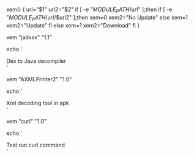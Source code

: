 xem() {
url="$1"
url2="$2"
if [ -e "$MODULE_PATH/$url" ];then
if [ -e "$MODULE_PATH/$url/$url2" ];then
xem=0
xem2="No Update"
else
xem=1
xem2="Update"
fi
else
xem=1
xem2="Download"
fi
}



xem "jadxxx" "1.1"

echo '<group>
<action warning="You want to install the module ?" auto-off="true" reload="true" visible="echo '$xem'">
<title>File ➠ Java</title>
<desc>Dex to Java decompiler</desc>
<summary sh="echo '$xem2'"/>
<script>
echo "Downloading..."
rm -fr $MODULE_PATH/'$url'/*
wget -q https://github.com/kakathic/Tool-Terminal/raw/master/Module/jadx.aa -O $TMPDIR/jadx.aa 2>/dev/null
wget -q https://github.com/kakathic/Tool-Terminal/raw/master/Module/jadx.ab -O $TMPDIR/jadx.ab 2>/dev/null
cat $TMPDIR/jadx.* > $TMPDIR/modun.zip
unzip -oq $TMPDIR/modun.zip -d $MODULE_PATH
chmod -R 755 $MODULE_PATH/'$url'
rm -fr $TMPDIR/modun.zip
rm -fr $TMPDIR/jadx.*
</script></action></group>'



xem "AXMLPrinter2" "1.0"

echo '<group>
<action warning="You want to install the module ?" auto-off="true" reload="true" visible="echo '$xem'">
<title>AXMLPrinter</title>
<desc>Xml decoding tool in apk</desc>
<summary sh="echo '$xem2'"/>
<script>
echo "Downloading..."
rm -fr $MODULE_PATH/'$url'/*
wget -q https://github.com/kakathic/Tool-Terminal/raw/master/Module/'$url'.zip2 -O $TMPDIR/modun.zip 2>/dev/null
unzip -oq $TMPDIR/modun.zip -d $MODULE_PATH
chmod -R 755 $MODULE_PATH/'$url'
rm -fr $TMPDIR/modun.zip
</script></action></group>'



xem "curl" "1.0"

echo '<group>
<action warning="You want to install the module ?" auto-off="true" reload="true" visible="echo '$xem'">
<title>Curl</title>
<desc>Test run curl command</desc>
<summary sh="echo '$xem2'"/>
<script>
echo "Downloading..."
rm -fr $MODULE_PATH/'$url'/*
wget -q https://github.com/kakathic/Tool-Terminal/raw/master/Module/'$url'.zip2 -O $TMPDIR/modun.zip 2>/dev/null
unzip -oq $TMPDIR/modun.zip -d $MODULE_PATH
chmod -R 755 $MODULE_PATH/'$url'
rm -fr $TMPDIR/modun.zip
</script></action></group>'
